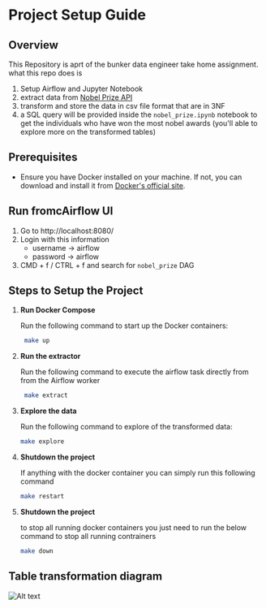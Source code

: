 # Project Setup Guide

## Overview
This Repository is aprt of the bunker data engineer take home assignment. what this repo does is
1. Setup Airflow and Jupyter Notebook
2. extract data from  [Nobel Prize API](https://app.swaggerhub.com/apis/NobelMedia/NobelMasterData/2.1#/default/get_nobelPrizes)
2. transform and store the data in csv file format that are in 3NF
3. a SQL query will be provided inside the `nobel_prize.ipynb` notebook to get the individuals who have won the most nobel awards (you'll able to explore more on the transformed tables)

## Prerequisites

- Ensure you have Docker installed on your machine. If not, you can download and install it from [Docker's official site](https://www.docker.com/products/docker-desktop).

## Run fromcAirflow UI
1. Go to http://localhost:8080/
2. Login with this information
    - username -> airflow
    - password -> airflow
3. CMD + f / CTRL + f and search for `nobel_prize` DAG

## Steps to Setup the Project

1. **Run Docker Compose**
   
   Run the following command to start up the Docker containers:
   ```sh
    make up
2. **Run the extractor**

   Run the following command to execute the airflow task directly from from the Airflow worker
   ```sh
    make extract
    ```
3. **Explore the data**
   
    Run the following command to explore of the transformed data:
    ```sh
    make explore
4. **Shutdown the project**

    If anything with the docker container you can simply run this following command
    ```sh
    make restart
    ```
5. **Shutdown the project**

    to stop all running docker containers you just need to run the below command to stop all running contrainers
    ```sh
    make down
    ```

## Table transformation diagram
![Alt text](./asset/Untitled-2024-02-04-1026.png)
